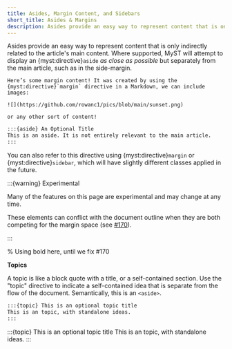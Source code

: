 ```yaml
---
title: Asides, Margin Content, and Sidebars
short_title: Asides & Margins
description: Asides provide an easy way to represent content that is only indirectly related to the article's main content, such as in the sidebar or margin.
---
```


Asides provide an easy way to represent content that is only indirectly related to the article's main content. Where supported, MyST will attempt to display an {myst:directive}`aside` _as close as possible_ but separately from the main article, such as in the side-margin.

```{aside} Margin Content
Here’s some margin content! It was created by using the {myst:directive}`margin` directive in a Markdown, we can include images:

![](https://github.com/rowanc1/pics/blob/main/sunset.png)

or any other sort of content!
```

```markdown
:::{aside} An Optional Title
This is an aside. It is not entirely relevant to the main article.
:::
```

You can also refer to this directive using {myst:directive}`margin` or {myst:directive}`sidebar`, which will have slightly different classes applied in the future.

:::{warning} Experimental

Many of the features on this page are experimental and may change at any time.

These elements can conflict with the document outline when they are both competing for the margin space (see [#170](https://github.com/jupyter-book/myst-theme/issues/170)).

:::

% Using bold here, until we fix #170

**Topics**

A topic is like a block quote with a title, or a self-contained section.
Use the "topic" directive to indicate a self-contained idea that is separate from the flow of the document.
Semantically, this is an `<aside>`.

```markdown
:::{topic} This is an optional topic title
This is an topic, with standalone ideas.
:::
```

:::{topic} This is an optional topic title
This is an topic, with standalone ideas.
:::
